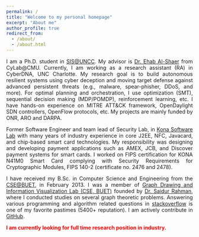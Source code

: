 ```yaml
---
permalink: /
title: "Welcome to my personal homepage"
excerpt: "About me"
author_profile: true
redirect_from: 
  - /about/
  - /about.html
---
```


<p align="justify">
I am a Ph.D. student in <a href="https://cci.uncc.edu/departments/software-and-information-systems-sis">SIS@UNCC</a>. My advisor is <a href="https://engineering.cmu.edu/directory/bios/al-shaer-ehab.html">Dr. Ehab Al-Shaer</a> from CyLab@CMU.
Currently, I am working as a research assistant (RA) in CyberDNA, UNC Charlotte. My research goal is to build autonomous resilient systems using cyber deception and moving target defense against advanced persistent threats (e.g., malware, spear-phisher, DDoS, and more). For optimal planning and orchestration, I use optimization (SMT), sequential decision making (MDP/POMDP), reinforcement learning, etc. I have hands-on experience on MITRE ATT&CK framework, OpenDaylight SDN controllers, OpenFlow protocols, etc. My projects are mainly funded by ONR, ARO and DARPA.
</p>

<p align="justify">
Former Software Engineer and team lead of Security Lab, in <a href="https://konasl.com/">Kona Software Lab</a> with many years of industry experience in core J2EE, NFC, Javacard, and chip-based smart card technologies. My responsibility was designing and developing payment applications such as AMEX, JCB, and Discover payment systems for smart cards. I worked on FIPS certification for KONA N41M0 Smart Card complying with Security Requirements for Cryptographic Modules, FIPS 140-2 (certificate no. 2476 and 2478).
</p>

<p align="justify">
I have received my B.Sc. in Computer Science and Engineering from the <a href="http://cse.buet.ac.bd/">CSE@BUET</a>, in February 2013. I was a member of <a href="https://cse.buet.ac.bd/research/group/gd/index.php?pageid=People.htm">Graph Drawing and Information Visualization Lab (CSE, BUET)</a> founded by <a href="http://saidurrahman.buet.ac.bd/">Dr. Saidur Rahman</a>, where I conducted studies on several graph theoretic problems.
Answering various programming and algorithm related questions in <a href="http://stackoverflow.com/users/1743849/rakeb-mazharul">stackoverflow</a> is one of my favorite pastimes (5400+ reputation). 
I am actively contribute in <a href="https://github.com/rakeb">GitHub</a>.
</p>

<p align="justify">
  <b><font color="red">I am currently looking for full time research position in industry.</font></b>
</p>


<!---
News and Announcements
======
1. <span style="color:blue">[08.2020] </span>  Checkout our <a href="https://arxiv.org/abs/2008.01739">work</a> on keyphrase generation.
1. <span style="color:blue">[06.2020] </span>  I joined Facebook AI for Summer, 2020.
1. <span style="color:blue">[04.2020] </span>  Our <a href='https://wasiahmad.github.io/files/publications/2020/transformer_for_code_summ.pdf' target="_blank">paper</a> on code summarization got accepted to ACL 2020.

<!---
1. <span style="color:blue">[08.2019] </span>  One <a href="https://arxiv.org/abs/1909.09265">paper</a> got accepted at CoNLL, 2019.
1. <span style="color:blue">[06.2019] </span>  I joined Yahoo Research (Verizon Media) for Summer, 2019.
1. <span style="color:blue">[04.2019] </span>  One <a href="https://dl.acm.org/citation.cfm?doid=3331184.3331246">paper</a> got accepted at SIGIR, 2019.
1. <span style="color:blue">[02.2019] </span>  One <a href="https://arxiv.org/pdf/1811.00570.pdf">paper</a> got accepted at NAACL, 2019.
--->

